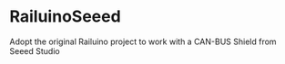 # RailuinoSeeed
Adopt the original Railuino project to work with a CAN-BUS Shield from Seeed Studio
